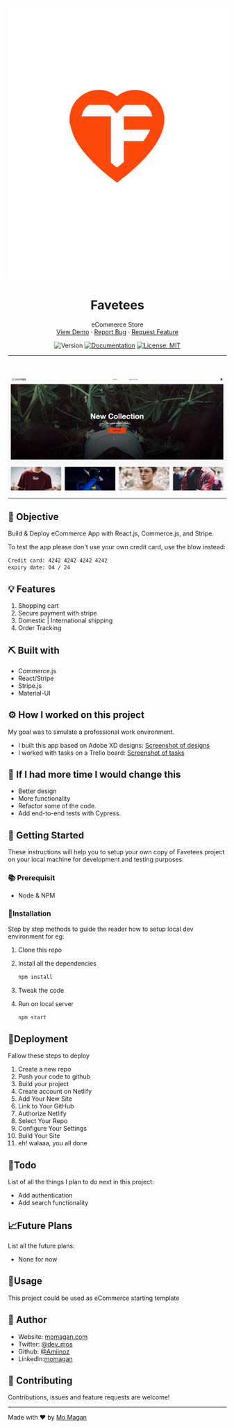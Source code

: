 <div align="center">

<!-- project logo  -->
 <img src="/src/assets/logo2.png">

</div>

<h1 align="center">Favetees</h1>

 <p align="center">
 	<!-- tagline or very short intro of your project -->
   eCommerce Store
    <br />
	 <!-- live demo link -->
    <a href="https://favetees.netlify.app/">View Demo</a>
    ·
	<!-- issue link here -->
    <a href="https://github.com/Amiinoz/favetees/issues">Report Bug</a>
    ·
	<!--  issue/discussion link -->
    <a href="https://github.com/Amiinoz/favetees/discussions/1">Request Feature</a>
  </p>

<div align="center">


<!-- Use Shields website (link in acknowledgement section) to generate these for your repo or just replace the links here with yours -->

![Version](https://img.shields.io/badge/version-0.1.0-blue.svg?cacheSeconds=2592000)
[![Documentation](https://img.shields.io/badge/documentation-yes-brightgreen.svg)]( https://favetees.netlify.app/)
[![License: MIT](https://img.shields.io/badge/License-MIT-yellow.svg)](#)


</div>

<hr />
<br />

<div align="center">

<!-- Add your project demo gif here -->

![Project Demo Gif](/src/assets/favetees.gif)

</div>





<hr />



## 🎯 Objective

Build & Deploy eCommerce App with React.js, Commerce.js, and Stripe.

To test the app please don't use your own credit card, use the blow instead:
```
Credit card: 4242 4242 4242 4242
expiry date: 04 / 24
```

## 💡 Features

1. Shopping cart
2. Secure payment with stripe
3. Domestic | International shipping
4. Order Tracking


## ⛏️ Built with

-   Commerce.js
-   React/Stripe
-   Stripe.js
-   Material-UI

## ⚙️ How I worked on this project
My goal was to simulate a professional work environment.
-  I built this app based on Adobe XD designs: [Screenshot of designs](/src/assets/big.jpeg)
- I worked with tasks on a Trello board: [Screenshot of tasks](/src/assets/trello.png)


## 🔄 If I had more time I would change this
- Better design
- More functionality
- Refactor some of the code.
- Add end-to-end tests with Cypress.

## 🏁 Getting Started

These instructions will help you to setup your own copy of Favetees project on your local machine for development and testing purposes.

### 📚 Prerequisit

-   Node & NPM

### 🧰Installation

Step by step methods to guide the reader how to setup local dev environment for eg:

1. Clone this repo
1. Install all the dependencies

    ```bash
    npm install
    ```

1. Tweak the code
1. Run on local server

    ```bash
    npm start
    ```

## 🚀Deployment

Fallow these steps to deploy

1. Create a new repo
2. Push your code to github
3. Build your project
4. Create account on Netlify
5. Add Your New Site
6. Link to Your GitHub
7. Authorize Netlify
8. Select Your Repo
9. Configure Your Settings
10. Build Your Site
11. eh! walaaa, you all done


## 📝Todo

List of all the things I plan to do next in this project:

-   Add authentication
-   Add search functionality

## 📈Future Plans

List all the future plans:

-   None for now

## 🎈Usage

This project could be used as eCommerce starting template

## 👤 Author


* Website: [momagan.com](https://www.momagan.com)
* Twitter: [@dev_mos](httmps:\/\/www.twitter.com\/@dev\_mos)
* Github: [@Amiinoz](https://github.com/Amiinoz)
* LinkedIn:[momagan](https://linkedin.com/in/Mo)

## 🤝 Contributing

Contributions, issues and feature requests are welcome!


***
Made with ❤️ by [Mo Magan](https://www.momagan.com)
